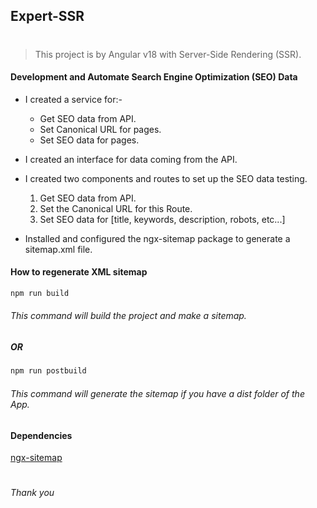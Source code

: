## Expert-SSR

#

> This project is by Angular v18 with Server-Side Rendering (SSR).

#### Development and Automate Search Engine Optimization (SEO) Data

-   I created a service for:-

    -   Get SEO data from API.
    -   Set Canonical URL for pages.
    -   Set SEO data for pages.

-   I created an interface for data coming from the API.

-   I created two components and routes to set up the SEO data testing.

    1. Get SEO data from API.
    2. Set the Canonical URL for this Route.
    3. Set SEO data for [title, keywords, description, robots, etc...]

-   Installed and configured the ngx-sitemap package to generate a sitemap.xml file.

#### How to regenerate XML sitemap

```sh
npm run build
```

###### This command will build the project and make a sitemap.

##### OR

```sh
npm run postbuild
```

###### This command will generate the sitemap if you have a dist folder of the App.

#### Dependencies

[ngx-sitemap](https://github.com/remy-marthaler/ngx-sitemap)

#

_Thank you_
